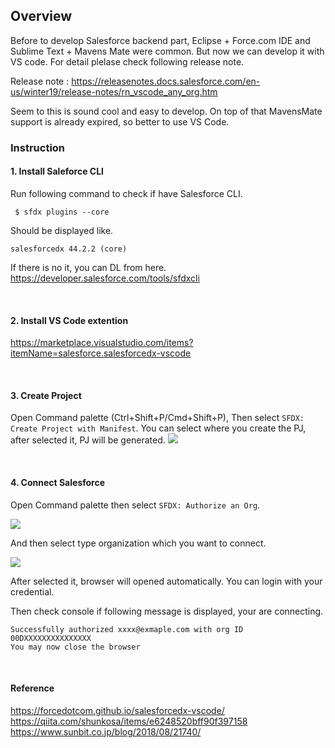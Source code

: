 ## Overview
Before to develop Salesforce backend part, Eclipse + Force.com IDE and Sublime Text + Mavens Mate were common.
But now we can develop it with VS code. For detail plelase check following release note.

Release note :
https://releasenotes.docs.salesforce.com/en-us/winter19/release-notes/rn_vscode_any_org.htm

Seem to this is sound cool and easy to develop.
On top of that  MavensMate support is already expired, so better to use VS Code.

### Instruction

#### 1. Install Saleforce CLI
    

   Run following command to check if have Salesforce CLI.

     $ sfdx plugins --core

   Should be displayed like. 
   
    
    salesforcedx 44.2.2 (core) 
    
 
   If there is no it, you can DL from here.
    https://developer.salesforce.com/tools/sfdxcli

 <br>
 
#### 2. Install VS Code extention 
https://marketplace.visualstudio.com/items?itemName=salesforce.salesforcedx-vscode

<br>

#### 3. Create Project
Open Command palette (Ctrl+Shift+P/Cmd+Shift+P), Then select `SFDX: Create Project with Manifest`.
You can select where you create the PJ, after selected it, PJ will be generated.
![](https://images.viblo.asia/2d69ce15-294c-429a-b1d0-46cbe5e3608b.png)

  <br>
  
#### 4. Connect Salesforce 
Open Command palette then select `SFDX: Authorize an Org`.

![](https://images.viblo.asia/20278469-2565-4a48-bc04-c8c5ba797e9d.png)

And then select type organization which you want to connect.

![](https://images.viblo.asia/f728bb72-e083-434a-8410-fed3f640eabd.png)

After selected it, browser will opened automatically.
You can login with your credential.

Then check console if following message is displayed, your are connecting.
```
Successfully authorized xxxx@exmaple.com with org ID 00DXXXXXXXXXXXXXXX
You may now close the browser
```

<br>
      
#### Reference 
https://forcedotcom.github.io/salesforcedx-vscode/
https://qiita.com/shunkosa/items/e6248520bff90f397158
https://www.sunbit.co.jp/blog/2018/08/21740/